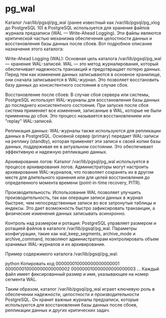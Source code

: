 # pg_wal
Каталог /var/lib/pgsql/pg_wal (ранее известный как /var/lib/pgsql/pg_xlog до PostgreSQL 10) в PostgreSQL используется для хранения файлов журнала предзаписи (WAL — Write-Ahead Logging). Эти файлы являются критической частью механизма обеспечения целостности данных и восстановления базы данных после сбоев. Вот подробное описание назначения этого каталога:

Write-Ahead Logging (WAL): Основная цель каталога /var/lib/pgsql/pg_wal — хранение WAL-записей. WAL — это метод журналирования, который обеспечивает надежность транзакций и предотвращает потерю данных. Перед тем как изменения данных записываются в основное хранилище, они сначала записываются в WAL-журнал. Это позволяет восстановить базу данных до консистентного состояния в случае сбоя.

Восстановление после сбоев: В случае сбоя сервера или системы, PostgreSQL использует WAL-журналы для восстановления базы данных до последнего консистентного состояния. При запуске после сбоя система применяет все изменения, записанные в WAL, которые не были применены до сбоя. Это процесс называется восстановлением или "replay" WAL-записей.

Репликация данных: WAL-журналы также используются для репликации данных в PostgreSQL. Основной сервер (primary) передает WAL-записи на реплику (standby), которая применяет эти записи к своей копии базы данных, поддерживая ее в актуальном состоянии. Это обеспечивает эффективную и надежную репликацию данных.

Архивирование логов: Каталог /var/lib/pgsql/pg_wal используется в процессе архивирования логов. Администраторы могут настроить архивирование WAL-журналов, что позволяет сохранять их в другом месте для длительного хранения или для целей восстановления до определенного момента времени (point-in-time recovery, PITR).

Производительность: Использование WAL позволяет улучшить производительность, так как операции записи данных в журнал быстрее, чем непосредственные записи во все затронутые таблицы и индексы. Это дает возможность быстро зафиксировать транзакции, а физические изменения данных записывать асинхронно.

Контроль над размером и ротация: PostgreSQL управляет размером и ротацией файлов в каталоге /var/lib/pgsql/pg_wal. Параметры конфигурации, такие как wal_keep_segments, archive_mode и archive_command, позволяют администраторам контролировать объем хранимых WAL-журналов и их архивирование.

Пример содержимого каталога /var/lib/pgsql/pg_wal:

python
Копировать код
000000010000000000000001
000000010000000000000002
000000010000000000000003
...
Каждый файл имеет фиксированный размер и имя, указывающее на номер сегмента WAL.

Таким образом, каталог /var/lib/pgsql/pg_wal играет ключевую роль в обеспечении надежности, целостности и производительности PostgreSQL. Он хранит важные журналы предзаписи, которые используются для восстановления базы данных после сбоев, репликации данных и других критических задач.